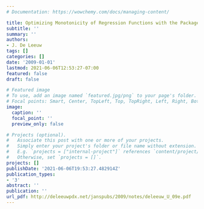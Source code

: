 ```yaml
---
# Documentation: https://wowchemy.com/docs/managing-content/

title: Optimizing Monotonicity of Regression Functions with the Package ordinals
subtitle: ''
summary: ''
authors:
- J. De Leeuw
tags: []
categories: []
date: '2009-01-01'
lastmod: 2021-06-06T12:53:27-07:00
featured: false
draft: false

# Featured image
# To use, add an image named `featured.jpg/png` to your page's folder.
# Focal points: Smart, Center, TopLeft, Top, TopRight, Left, Right, BottomLeft, Bottom, BottomRight.
image:
  caption: ''
  focal_point: ''
  preview_only: false

# Projects (optional).
#   Associate this post with one or more of your projects.
#   Simply enter your project's folder or file name without extension.
#   E.g. `projects = ["internal-project"]` references `content/project/deep-learning/index.md`.
#   Otherwise, set `projects = []`.
projects: []
publishDate: '2021-06-06T19:53:27.482914Z'
publication_types:
- '3'
abstract: ''
publication: ''
url_pdf: http://deleeuwpdx.net/janspubs/2009/notes/deleeuw_U_09e.pdf
---
```

